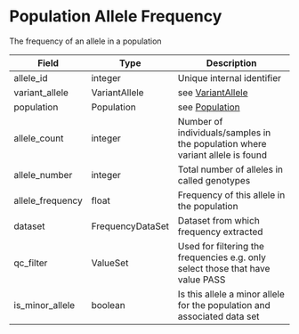 # Population Allele Frequency

The frequency of an allele in a population

| Field             | Type            | Description
|-------------------|-----------------|---------------------
| allele_id         | integer         | Unique internal identifier
| variant_allele    | VariantAllele   | see [VariantAllele](./variant_allele.md)
| population        | Population      | see [Population](./population.md)
| allele_count      | integer         | Number of individuals/samples in the population where variant allele is found
| allele_number     | integer         | Total number of alleles in called genotypes
| allele_frequency  | float           | Frequency of this allele in the population
| dataset           | FrequencyDataSet| Dataset from which frequency extracted
| qc_filter            | ValueSet        | Used for filtering the frequencies e.g. only select those that have value PASS
| is_minor_allele      | boolean         | Is this allele a minor allele for the population and associated data set















